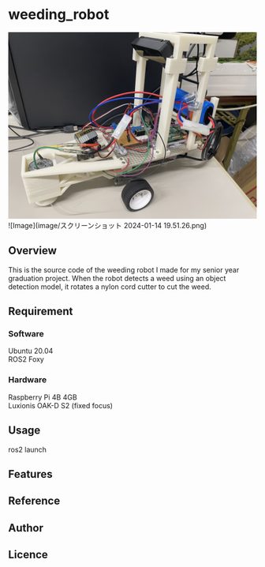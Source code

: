 # weeding_robot
![Image](image/weeding_robot.jpg)
![Image](image/スクリーンショット 2024-01-14 19.51.26.png)
## Overview
This is the source code of the weeding robot I made for my senior year graduation project. When the robot detects a weed using an object detection model, it rotates a nylon cord cutter to cut the weed.

## Requirement

### Software
Ubuntu 20.04  
ROS2 Foxy  

### Hardware
Raspberry Pi 4B 4GB  
Luxionis OAK-D S2 (fixed focus)


## Usage
ros2 launch 
## Features

## Reference

## Author

## Licence
